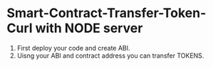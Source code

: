 <h1> Smart-Contract-Transfer-Token-Curl with NODE server </h1>

<p>

1) First deploy your code and create ABI.
2) Uisng your ABI and contract address you can transfer TOKENS. 

</p>